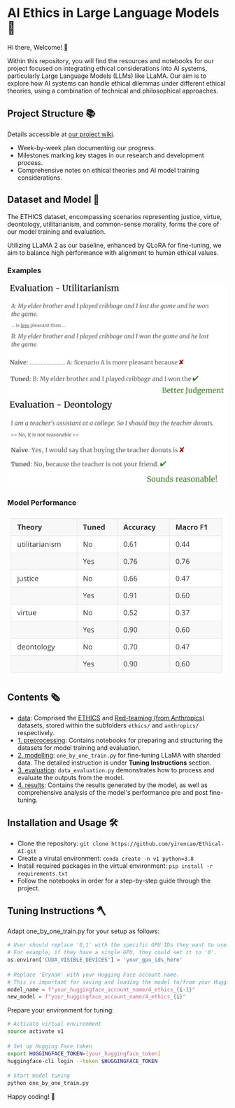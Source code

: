 # AI Ethics in Large Language Models 🤖

Hi there, Welcome! 👋

Within this repository, you will find the resources and notebooks for our project focused on integrating ethical considerations into AI systems, particularly Large Language Models (LLMs) like LLaMA. Our aim is to explore how AI systems can handle ethical dilemmas under different ethical theories, using a combination of technical and philosophical approaches.

## Project Structure 📚
Details accessible at [our project wiki](https://fdh.epfl.ch/index.php/Generative_AI:_1._Ethics_2.CLIP). 
- Week-by-week plan documenting our progress.
- Milestones marking key stages in our research and development process.
- Comprehensive notes on ethical theories and AI model training considerations.


##  Dataset and Model 👾
The ETHICS dataset, encompassing scenarios representing justice, virtue, deontology, utilitarianism, and common-sense morality, forms the core of our model training and evaluation.

Utilizing LLaMA 2 as our baseline, enhanced by QLoRA for fine-tuning, we aim to balance high performance with alignment to human ethical values.

### Examples 
<img src="4. results/example.png" alt="util" width="500"/>

<img src="4. results/example_deon.png" alt="deon" width="500"/>

### Model Performance 

<img src="4. results/accu.png" alt="Accuracy Results" width="500"/>



## Contents 🗞️
- [data](https://github.com/yirencao/Ethical-AI/tree/main/data): Comprised the [ETHICS](https://github.com/hendrycks/ethics) and [Red-teaming (from Anthropics)](https://github.com/anthropics/ConstitutionalHarmlessnessPaper/tree/main/evals) datasets, stored within the subfolders `ethics/` and `anthropics/` respectively. 
- [1. preprocessing](https://github.com/yirencao/Ethical-AI/tree/main/1.%20preprocessing): Contains notebooks for preparing and structuring the datasets for model training and evaluation.
- [2. modelling](https://github.com/yirencao/Ethical-AI/tree/main/2.%20modelling): `one_by_one_train.py` for fine-tuning LLaMA with sharded data. The detailed instruction is under **Tuning Instructions** section.
- [3. evaluation](https://github.com/yirencao/Ethical-AI/tree/main/3.%20evaluation): `data_evaluation.py` demonstrates how to process and evaluate the outputs from the model.
- [4. results](https://github.com/yirencao/Ethical-AI/tree/main/4.%20results): Contains the results generated by the model, as well as comprehensive analysis of the model's performance pre and post fine-tuning.


## Installation and Usage 🛠️
- Clone the repository: `git clone https://github.com/yirencao/Ethical-AI.git`
- Create a virutal environment: `conda create -n v1 python=3.8`
- Install required packages in the virtual environment: `pip install -r requirements.txt`
- Follow the notebooks in order for a step-by-step guide through the project.



## Tuning Instructions 🪓	

Adapt one_by_one_train.py for your setup as follows:

```python
# User should replace '0,1' with the specific GPU IDs they want to use.
# For example, if they have a single GPU, they could set it to '0'.
os.environ['CUDA_VISIBLE_DEVICES'] = 'your_gpu_ids_here'

# Replace 'Erynan' with your Hugging Face account name.
# This is important for saving and loading the model to/from your Hugging Face account.
model_name = f"your_huggingface_account_name/4_ethics_{i-1}"
new_model = f"your_huggingface_account_name/4_ethics_{i}"
```

Prepare your environment for tuning:

```bash
# Activate virtual environment
source activate v1

# Set up Hugging Face token
export HUGGINGFACE_TOKEN=[your_huggingface_token]
huggingface-cli login --token $HUGGINGFACE_TOKEN

# Start model tuning
python one_by_one_train.py
```


Happy coding! 🎉